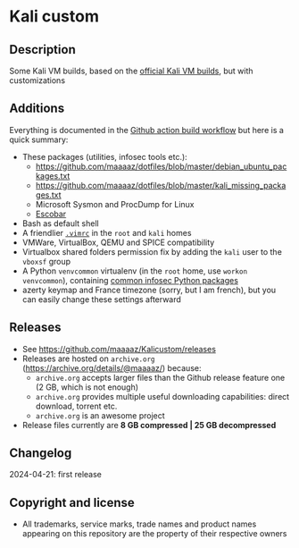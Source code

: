 Kali custom
===========

Description
-----------
Some Kali VM builds, based on the [official Kali VM builds](https://www.kali.org/get-kali/#kali-virtual-machines), but with customizations

Additions
---------
Everything is documented in the [Github action build workflow](https://github.com/maaaaz/Kalicustom/blob/main/.github/workflows/build.yml) but here is a quick summary:
- These packages (utilities, infosec tools etc.):
  - https://github.com/maaaaz/dotfiles/blob/master/debian_ubuntu_packages.txt
  - https://github.com/maaaaz/dotfiles/blob/master/kali_missing_packages.txt
  - Microsoft Sysmon and ProcDump for Linux
  - [Escobar](https://github.com/savely-krasovsky/escobar)
- Bash as default shell
- A friendlier [`.vimrc`](https://github.com/maaaaz/dotfiles/blob/master/.vimrc) in the `root` and `kali` homes
- VMWare, VirtualBox, QEMU and SPICE compatibility
- Virtualbox shared folders permission fix by adding the `kali` user to the `vboxsf` group
- A Python `venvcommon` virtualenv (in the `root` home, use `workon venvcommon`), containing [common infosec Python packages](https://github.com/maaaaz/dotfiles/blob/master/python_common.txt)
- azerty keymap and France timezone (sorry, but I am french), but you can easily change these settings afterward

Releases
---------
- See https://github.com/maaaaz/Kalicustom/releases
- Releases are hosted on `archive.org` (https://archive.org/details/@maaaaz/) because:
  - `archive.org` accepts larger files than the Github release feature one (2 GB, which is not enough)
  - `archive.org` provides multiple useful downloading capabilities: direct download, torrent etc.
  - `archive.org` is an awesome project
- Release files currently are **8 GB compressed | 25 GB decompressed**

Changelog
---------
2024-04-21: first release

Copyright and license
---------------------
* All trademarks, service marks, trade names and product names appearing on this repository are the property of their respective owners 
